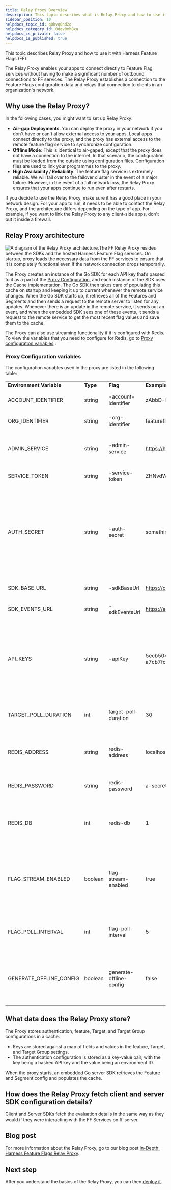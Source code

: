 ```yaml
---
title: Relay Proxy Overview
description: This topic describes what is Relay Proxy and how to use it with Harness Feature Flags (FF).
sidebar_position: 10
helpdocs_topic_id: q0kvq8nd2o
helpdocs_category_id: 0dqv0mh8xu
helpdocs_is_private: false
helpdocs_is_published: true
---
```


This topic describes Relay Proxy and how to use it with Harness Feature Flags (FF).

The Relay Proxy enables your apps to connect directly to Feature Flag services without having to make a significant number of outbound connections to FF services. The Relay Proxy establishes a connection to the Feature Flags configuration data and relays that connection to clients in an organization's network.

## Why use the Relay Proxy?

In the following cases, you might want to set up Relay Proxy:

* **Air-gap Deployments**: You can deploy the proxy in your network if you don't have or can't allow external access to your apps. Local apps connect directly to the proxy, and the proxy has external access to the remote feature flag service to synchronize configuration.
* **Offline Mode**: This is identical to air-gaped, except that the proxy does not have a connection to the internet. In that scenario, the configuration must be loaded from the outside using configuration files. Configuration files are used to link your programmes to the proxy.
* **High Availability / Reliability**: The feature flag service is extremely reliable. We will fail over to the failover cluster in the event of a major failure. However, in the event of a full network loss, the Relay Proxy ensures that your apps continue to run even after restarts.

If you decide to use the Relay Proxy, make sure it has a good place in your network design. For your app to run, it needs to be able to contact the Relay Proxy, and the architecture differs depending on the type of app. For example, if you want to link the Relay Proxy to any client-side apps, don't put it inside a firewall.

## Relay Proxy architecture

![A diagram of the Relay Proxy architecture. ](./static/1-relay-proxy-00.png)The FF Relay Proxy resides between the SDKs and the hosted Harness Feature Flag services. On startup, proxy loads the necessary data from the FF services to ensure that it is completely functional even if the network connection drops temporarily.

The Proxy creates an instance of the Go SDK for each API key that’s passed to it as a part of the [Proxy Configuration](relay-proxy.md#configuration-variables), and each instance of the SDK uses the Cache implementation. The Go SDK then takes care of populating this cache on startup and keeping it up to current whenever the remote service changes. When the Go SDK starts up, it retrieves all of the Features and Segments and then sends a request to the remote server to listen for any updates. Whenever there is an update in the remote service, it sends out an event, and when the embedded SDK sees one of these events, it sends a request to the remote service to get the most recent flag values and save them to the cache.

The Proxy can also use streaming functionality if it is configured with Redis. To view the variables that you need to configure for Redis, go to [Proxy configuration variables](relay-proxy.md#configuration-variables) .

### Proxy Configuration variables

The configuration variables used in the proxy are listed in the following table:



|  |  |  |  |  |
| --- | --- | --- | --- | --- |
| **Environment Variable** | **Type** | **Flag** | **Example** | **Usage** |
| ACCOUNT\_IDENTIFIER | string | -account-identifier | zAbbD-FLS425IEO7OLzXYz | The Account that you want the Proxy to pull down and load config for |
| ORG\_IDENTIFIER | string | -org-identifier | featureflagsqa | The Organization that you want the Proxy to pull down and load config for |
| ADMIN\_SERVICE | string | -admin-service | https://harness.io/gateway/cf | Used for creating the Client that interacts with the FeatureFlags Admin Service to retrieve Target and AuthConfig |
| SERVICE\_TOKEN | string | -service-token | ZHNvdWZoNjczMjR0aGZiLWk1NC0tMGRzZg== | Token that the Proxy can use to authenticate with the Admin service |
| AUTH\_SECRET | string | -auth-secret | somethingSecret | To authenticate the connection between your SDK and the Proxy, the Proxy generates an authentication token (JWT) that is signed with the AUTH\_SECRET you set in your configuration. When the Proxy receives the authentication token, it verifies that it is signed using the AUTH\_SECRET. If it isn’t, the token is rejected as invalid. |
| SDK\_BASE\_URL | string | -sdkBaseUrl | https://config.ff.harness.io/api/1.0 (default)| The Base URL that the internal Go SDK connects to |
| SDK\_EVENTS\_URL | string | -sdkEventsUrl | https://events.ff.harness.io/api/1.0 (default) | The Event URL that the internal Go SDK connects to |
| API\_KEYS | string | -apiKey | 5ecb5049-e071-4beb-ae43-381aa8f0d3a2, a7cb7fc6-c4fa-4ecb-b01f-068456f3e500 | The API Keys of the environments you want to configure the Proxy to work with.For example, create an SDK key called Proxy Key in your Environment and pass it in via the `API_KEYS` env. Then all the other applications in that Environment would be able to use the Proxy. |
| TARGET\_POLL\_DURATION | int | target-poll-duration | 30 | Time in seconds that determines how frequently the Proxy polls Feature Flags to get the latest Targets |
| REDIS\_ADDRESS | string | redis-address | localhost:6379 | Configures the Proxy to use Redis rather than an in-memory cache.Configuring the Proxy with Redis also enables streaming |
| REDIS\_PASSWORD | string | redis-password | a-secret | (Optional) This is required only if the Redis server is password protected |
| REDIS\_DB | int | redis-db | 1 | (Optional) After connecting to the Redis server, it allows you to select which database to use. In most cases using the default database is desired |
| FLAG\_STREAM\_ENABLED | boolean | flag-stream-enabled | true | Allows the proxy to get flag updates by connecting to Harness in streaming mode.This variable defaults to `true`. While updating Harness flags, if you have networking issues when receiving streaming events, set this to `false`. |
| FLAG\_POLL\_INTERVAL | int | flag-poll-interval | 5 | How often (in minutes) the proxy polls for flag updates. This variable applies only if FLAG\_STREAM\_ENABLED is set to `false`. |
| GENERATE\_OFFLINE\_CONFIG | boolean | generate-offline-config | false | Generates a directory for storing configuration data to use in offline mode.If set to `true` the proxy generates the offline configuration directory, then terminates.Set to `false` as default. |

## What data does the Relay Proxy store?

The Proxy stores authentication, feature, Target, and Target Group configurations in a cache.

* Keys are stored against a map of fields and values in the feature, Target, and Target Group settings.
* The authentication configuration is stored as a key-value pair, with the key being a hashed API key and the value being an environment ID.

When the proxy starts, an embedded Go server SDK retrieves the Feature and Segment config and populates the cache.

## How does the Relay Proxy fetch client and server SDK configuration details?

Client and Server SDKs fetch the evaluation details in the same way as they would if they were interacting with the FF Services on ff-server.

## Blog post

For more information about the Relay Proxy, go to our blog post [In-Depth: Harness Feature Flags Relay Proxy](https://harness.io/blog/in-depth-feature-flags-relay-proxy/).

## Next step

After you understand the basics of the Relay Proxy, you can then [deploy it](deploy-relay-proxy.md).

